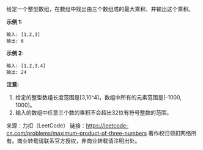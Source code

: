 给定一个整型数组，在数组中找出由三个数组成的最大乘积，并输出这个乘积。

**示例 1:**
```
输入: [1,2,3]
输出: 6
```
**示例 2:**
```
输入: [1,2,3,4]
输出: 24
```
**注意:**

1. 给定的整型数组长度范围是[3,10^4]，数组中所有的元素范围是[-1000, 1000]。
2. 输入的数组中任意三个数的乘积不会超出32位有符号整数的范围。

来源：力扣（LeetCode）
链接：https://leetcode-cn.com/problems/maximum-product-of-three-numbers
著作权归领扣网络所有。商业转载请联系官方授权，非商业转载请注明出处。
